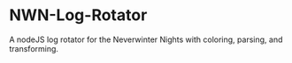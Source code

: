 # NWN-Log-Rotator
A nodeJS log rotator for the Neverwinter Nights with coloring, parsing, and transforming.
